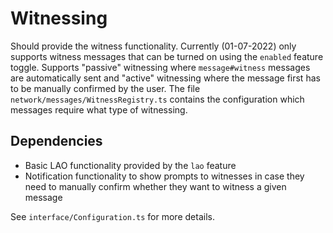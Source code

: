 # Witnessing

Should provide the witness functionality. Currently (01-07-2022) only supports
witness messages that can be turned on using the `enabled` feature toggle.
Supports "passive" witnessing where `message#witness` messages are automatically
sent and "active" witnessing where the message first has to be manually
confirmed by the user. The file `network/messages/WitnessRegistry.ts` contains
the configuration which messages require what type of witnessing.

## Dependencies

- Basic LAO functionality provided by the `lao` feature
- Notification functionality to show prompts to witnesses in case they need to
  manually confirm whether they want to witness a given message

See `interface/Configuration.ts` for more details.
